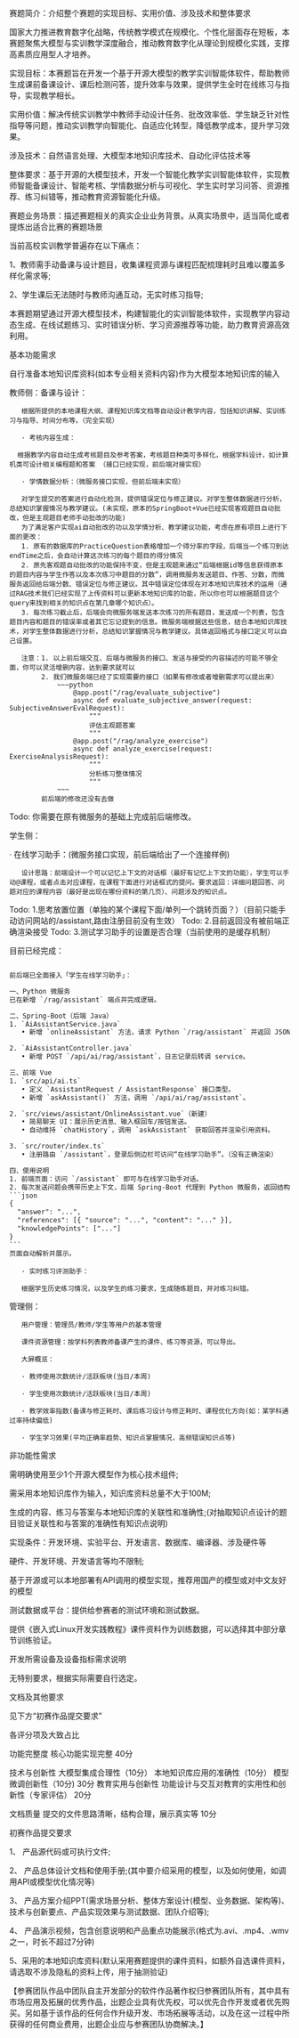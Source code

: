 赛题简介：介绍整个赛题的实现目标、实用价值、涉及技术和整体要求

国家大力推进教育数字化战略，传统教学模式在规模化、个性化层面存在短板，本赛题聚焦大模型与实训教学深度融合，推动教育数字化从理论到规模化实践，支撑高素质应用型人才培养。

实现目标：本赛题旨在开发一个基于开源大模型的教学实训智能体软件，帮助教师生成课前备课设计、课后检测问答，提升效率与效果，提供学生全时在线练习与指导，实现教学相长。

实用价值：解决传统实训教学中教师手动设计任务、批改效率低、学生缺乏针对性指导等问题，推动实训教学向智能化、自适应化转型，降低教学成本，提升学习效果。

涉及技术：自然语言处理、大模型本地知识库技术、自动化评估技术等

整体要求：基于开源的大模型技术，开发一个智能化教学实训智能体软件，实现教师智能备课设计、智能考核、学情数据分析与可视化、学生实时学习问答、资源推荐、练习纠错等，推动教育资源智能化升级。

赛题业务场景：描述赛题相关的真实企业业务背景。从真实场景中，适当简化或者提炼出适合比赛的赛题场景

当前高校实训教学普遍存在以下痛点：

1、教师需手动备课与设计题目，收集课程资源与课程匹配梳理耗时且难以覆盖多样化需求等;

2、学生课后无法随时与教师沟通互动，无实时练习指导;

本赛题期望通过开源大模型技术，构建智能化的实训智能体软件，实现教学内容动态生成、在线试题练习、实时错误分析、学习资源推荐等功能，助力教育资源高效利用。
 

基本功能需求

自行准备本地知识库资料(如本专业相关资料内容)作为大模型本地知识库的输入

教师侧：备课与设计：

       根据所提供的本地课程大纲、课程知识库文档等自动设计教学内容，包括知识讲解、实训练习与指导、时间分布等。（完全实现）

       · 考核内容生成：

      根据教学内容自动生成考核题目及参考答案，考核题目种类可多样化，根据学科设计，如计算机类可设计相关编程题和答案 （接口已经实现，前后端对接实现）

       · 学情数据分析：（微服务接口实现，但前后端未实现）

       对学生提交的答案进行自动化检测，提供错误定位与修正建议。对学生整体数据进行分析，总结知识掌握情况与教学建议。(未实现，原本的SpringBoot+Vue已经实现客观题目自动批改，但是主观题目老师手动批改的功能)
       为了满足客户实现ai自动批改的功以及学情分析、教学建议功能，考虑在原有项目上进行下面的更改：
       1. 原有的数据库的PracticeQuestion表格增加一个得分率的字段，后端当一个练习到达endTime之后，会自动计算这次练习的每个题目的得分情况
       2. 原先客观题自动批改的功能保持不变，但是主观题来通过“后端根据id等信息获得原本的题目内容与学生作答以及本次练习中题目的分数”，调用微服务发送题目、作答、分数，而微服务返回给后端分数、错误定位与修正建议。其中错误定位体现在对本地知识库技术的运用（通过RAG技术我们已经实现了上传资料可以更新本地知识库的功能，所以你也可以根据题目这个query来找到相关的知识点在第几章哪个知识点）。
       3. 每次练习截止后，后端会向微服务端发送本次练习的所有题目，发送成一个列表，包含题目内容和题目的错误率或者其它忘记提到的信息。微服务端根据这些信息，结合本地知识库技术，对学生整体数据进行分析，总结知识掌握情况与教学建议。具体返回格式与接口定义可以自己设置。
   
       注意：1. 以上前后端交互、后端与微服务的接口、发送与接受的内容描述的可能不够全面，你可以灵活增删内容，达到要求就可以
            2. 我们微服务端已经了实现需要的接口（如果有修改或者增删需求可以提出来）
                ~~~python
                    @app.post("/rag/evaluate_subjective")
                    async def evaluate_subjective_answer(request: SubjectiveAnswerEvalRequest):
                        """
                        评估主观题答案
                        """
                    @app.post("/rag/analyze_exercise")
                    async def analyze_exercise(request: ExerciseAnalysisRequest):
                        """
                        分析练习整体情况
                        """
                ~~~ 
            前后端的修改还没有去做
 Todo:  你需要在原有微服务的基础上完成前后端修改。

学生侧：



 · 在线学习助手：(微服务接口实现，前后端给出了一个连接样例)

       设计思路：前端设计一个可以记忆上下文的对话框（最好有记忆上下文的功能），学生可以手动@课程，或者点击对应课程，在课程下面进行对话框式的提问。要求返回：详细问题回答、问题对应的课程内容（最好是出现在哪份资料的第几页）、问题涉及的知识点。
Todo: 1.思考放置位置（单独的某个课程下面/单列一个跳转页面？）（目前只能手动访问网站的/assistant,路由注册目前没有生效）
Todo: 2.目前返回没有被前端正确渲染接受
Todo: 3.测试学习助手的设置是否合理（当前使用的是缓存机制）

目前已经完成：

~~~txt

前后端已全面接入「学生在线学习助手」：

一、Python 微服务  
已在新增 `/rag/assistant` 端点并完成逻辑。

二、Spring-Boot（后端 Java）  
1. `AiAssistantService.java`  
   • 新增 `onlineAssistant` 方法，请求 Python `/rag/assistant` 并返回 JSON。

2. `AiAssistantController.java`  
   • 新增 POST `/api/ai/rag/assistant`，日志记录后转调 service。

三、前端 Vue  
1. `src/api/ai.ts`  
   • 定义 `AssistantRequest / AssistantResponse` 接口类型。  
   • 新增 `askAssistant()` 方法，调用 `/api/ai/rag/assistant`。

2. `src/views/assistant/OnlineAssistant.vue`（新建）  
   • 简易聊天 UI：展示历史消息、输入框回车/按钮发送。  
   • 自动维持 `chatHistory`，调用 `askAssistant` 获取回答并渲染引用资料。

3. `src/router/index.ts`  
   • 注册路由 `/assistant`，登录后侧边栏可访问“在线学习助手”。（没有正确渲染）

四、使用说明  
1. 前端页面：访问 `/assistant` 即可与在线学习助手对话。  
2. 每次发送问题会携带历史上下文，后端 Spring-Boot 代理到 Python 微服务，返回结构：
```json
{
  "answer": "...",
  "references": [{ "source": "...", "content": "..." }],
  "knowledgePoints": ["..."]
}
```
页面自动解析并展示。

~~~



       · 实时练习评测助手：

       根据学生历史练习情况，以及学生的练习要求，生成随练题目，并对练习纠错。

管理侧：

       用户管理：管理员/教师/学生等用户的基本管理

       课件资源管理：按学科列表教师备课产生的课件、练习等资源，可以导出。

       大屏概览：

       · 教师使用次数统计/活跃板块(当日/本周)

       · 学生使用次数统计/活跃板块(当日/本周)

       · 教学效率指数(备课与修正耗时、课后练习设计与修正耗时、课程优化方向(如：某学科通过率持续偏低)

       · 学生学习效果(平均正确率趋势、知识点掌握情况，高频错误知识点等)
 

非功能性需求

需明确使用至少1个开源大模型作为核心技术组件;

需采用本地知识库作为输入，知识库资料总量不大于100M;

生成的内容、练习与答案与本地知识库的关联性和准确性;(对抽取知识点设计的题目验证关联性和与答案的准确性有知识点说明)
 

实现条件：开发环境、实验平台、开发语言、数据库、编译器、涉及硬件等

硬件、开发环境、开发语言等均不限制;

基于开源或可以本地部署有API调用的模型实现，推荐用国产的模型或对中文友好的模型
 

测试数据或平台：提供给参赛者的测试环境和测试数据。

提供《嵌入式Linux开发实践教程》课件资料作为训练数据，可以选择其中部分章节训练验证。
 

开发所需设备及设备指标需求说明

无特别要求，根据实际需要自行选定。
 

文档及其他要求

见下方“初赛作品提交要求”
 

各评分项及大致占比

功能完整度
 	核心功能实现完整
 	40分
 
技术与创新性	大模型集成合理性（10分）
本地知识库应用的准确性（10分）
模型微调创新性（10分)
 	30分
教育实用与创新性
 	功能设计与交互对教育的实用性和创新性（专家评估）
 	20分
 
文档质量
 	提交的文件思路清晰，结构合理，展示真实等
 	10分
 
 

初赛作品提交要求

1、 产品源代码或可执行文件;

2、 产品总体设计文档和使用手册;(其中要介绍采用的模型，以及如何使用，如调用API或模型优化情况等)

3、 产品方案介绍PPT(需求场景分析、整体方案设计(模型、业务数据、架构等)、技术与创新要点、产品实现效果与测试数据、团队介绍等);

4、 产品演示视频，包含创意说明和产品重点功能展示(格式为.avi、.mp4、.wmv之一，时长不超过7分钟)

5、采用的本地知识库资料(默认采用赛题提供的课件资料，如额外自选课件资料，请选取不涉及隐私的资料上传，用于抽测验证)
 

【参赛团队作品中团队自主开发部分的软件作品著作权归参赛团队所有，其中具有市场应用及拓展的优秀作品，出题企业具有优先权，可以优先合作开发或者优先购买。另如基于该作品的任何合作升级开发、市场拓展等活动，以及在这一过程中所获得的任何商业费用，出题企业应与参赛团队协商解决。】
